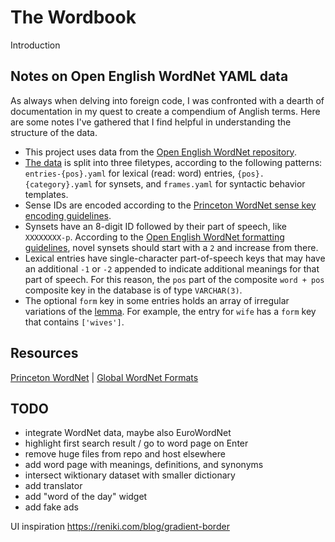 # The Wordbook

Introduction

## Notes on Open English WordNet YAML data

As always when delving into foreign code, I was confronted with a dearth of documentation in my quest to create a compendium of Anglish terms. Here are some notes I've gathered that I find helpful in understanding the structure of the data.

- This project uses data from the [Open English WordNet repository](https://github.com/globalwordnet/english-wordnet).
- [The data](https://github.com/globalwordnet/english-wordnet/tree/main/src/yaml) is split into three filetypes, according to the following patterns: `entries-{pos}.yaml` for lexical (read: word) entries, `{pos}.{category}.yaml` for synsets, and `frames.yaml` for syntactic behavior templates.
- Sense IDs are encoded according to the [Princeton WordNet sense key encoding guidelines](https://wordnet.princeton.edu/documentation/senseidx5wn).
- Synsets have an 8-digit ID followed by their part of speech, like `XXXXXXXX-p`. According to the [Open English WordNet formatting guidelines](https://github.com/globalwordnet/english-wordnet/blob/main/FORMAT.md), novel synsets should start with a `2` and increase from there.
- Lexical entries have single-character part-of-speech keys that may have an additional `-1` or `-2` appended to indicate additional meanings for that part of speech. For this reason, the `pos` part of the composite `word + pos` composite key in the database is of type `VARCHAR(3)`.
- The optional `form` key in some entries holds an array of irregular variations of the [lemma](<https://en.wikipedia.org/wiki/Lemma_(morphology)>). For example, the entry for `wife` has a `form` key that contains `['wives']`.

## Resources

[Princeton WordNet](https://wordnet.princeton.edu/) | [Global WordNet Formats](https://globalwordnet.github.io/schemas/)

## TODO

- integrate WordNet data, maybe also EuroWordNet
- highlight first search result / go to word page on Enter
- remove huge files from repo and host elsewhere
- add word page with meanings, definitions, and synonyms
- intersect wiktionary dataset with smaller dictionary
- add translator
- add "word of the day" widget
- add fake ads

UI inspiration
https://reniki.com/blog/gradient-border
